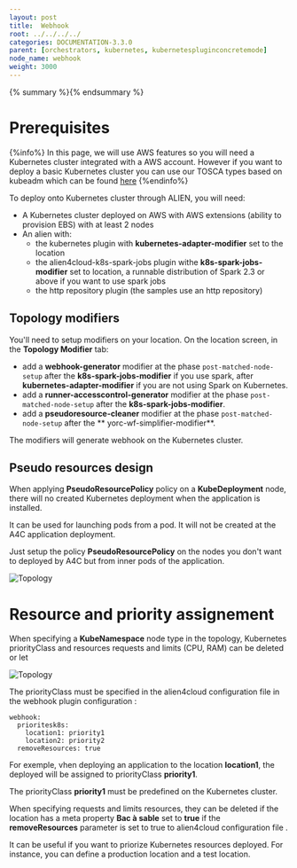 ```yaml
---
layout: post
title:  Webhook
root: ../../../../
categories: DOCUMENTATION-3.3.0
parent: [orchestrators, kubernetes, kubernetespluginconcretemode]
node_name: webhook
weight: 3000
---
```

{% summary %}{% endsummary %}
# Prerequisites

{%info%}
In this page, we will use AWS features so you will need a Kubernetes cluster integrated with a AWS account.
However if you want to deploy a basic Kubernetes cluster you can use our TOSCA types based on kubeadm which can be found [here](https://github.com/alien4cloud/csar-public-library/tree/develop/org/alien4cloud/kubernetes/kubeadm)
{%endinfo%}

To deploy onto Kubernetes cluster through ALIEN, you will need:

- A Kubernetes cluster deployed on AWS with AWS extensions (ability to provision EBS) with at least 2 nodes
- An alien with:
  - the kubernetes plugin with **kubernetes-adapter-modifier** set to the location
  - the alien4cloud-k8s-spark-jobs plugin withe **k8s-spark-jobs-modifier** set to location, a runnable distribution of Spark 2.3 or above if you want to use spark jobs
  - the http repository plugin (the samples use an http repository)

## Topology modifiers

You'll need to setup modifiers on your location. On the location screen, in the **Topology Modifier** tab:


- add a **webhook-generator** modifier at the phase `post-matched-node-setup` after the **k8s-spark-jobs-modifier** if you use spark, after **kubernetes-adapter-modifier** if you are not using Spark on Kubernetes.
- add a **runner-accesscontrol-generator** modifier at the phase `post-matched-node-setup` after the **k8s-spark-jobs-modifier**.
- add a **pseudoresource-cleaner** modifier at the phase `post-matched-node-setup` after the ** 	yorc-wf-simplifier-modifier**.



The modifiers will generate webhook on the Kubernetes cluster.

## Pseudo resources design

When applying **PseudoResourcePolicy** policy on a **KubeDeployment** node, there will no created Kubernetes deployment when the application is installed.

It can be used for launching pods from a pod. It will not be created at the A4C application deployment.

Just setup the policy **PseudoResourcePolicy** on the nodes you don't want to deployed by A4C but from inner pods of the application.

![Topology](../../images/3.3.0/orchestrators/kubernetes/webhook_1.png)

# Resource and priority assignement

When specifying a **KubeNamespace** node type in the topology, Kubernetes priorityClass and resources requests and limits (CPU, RAM) can be deleted or let


![Topology](../../images/3.3.0/orchestrators/kubernetes/webhook_2.png)


The priorityClass must be specified in the alien4cloud configuration file in the webhook plugin configuration :
```
webhook:
  prioritesk8s:
    location1: priority1
    location2: priority2
  removeResources: true
```

For exemple, vhen deploying an application to the location **location1**, the deployed will be assigned to priorityClass **priority1**.

The priorityClass **priority1** must be predefined on the Kubernetes cluster.


When specifying requests and limits resources, they can be deleted if the location has a meta property **Bac à sable** set to **true** if the **removeResources** parameter is set to true to alien4cloud configuration file .

It can be useful if you want to priorize Kubernetes resources deployed. For instance, you can define a production location and a test location. 







